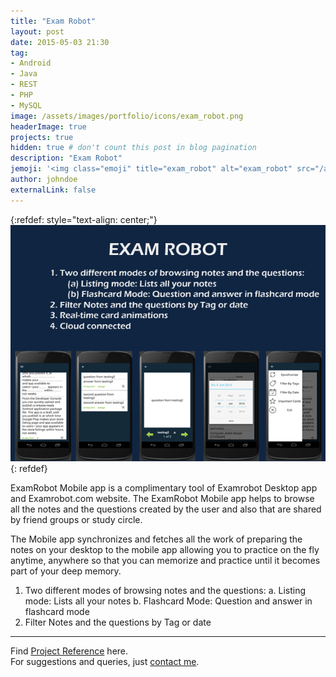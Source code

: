 ```yaml
---
title: "Exam Robot"
layout: post
date: 2015-05-03 21:30
tag: 
- Android
- Java
- REST
- PHP
- MySQL
image: /assets/images/portfolio/icons/exam_robot.png
headerImage: true
projects: true
hidden: true # don't count this post in blog pagination
description: "Exam Robot"
jemoji: '<img class="emoji" title="exam_robot" alt="exam_robot" src="/assets/images/portfolio/icons/exam_robot.png" height="20" width="20" align="absmiddle">'
author: johndoe
externalLink: false
---
```


{:refdef: style="text-align: center;"}
![Screenshot](/assets/images/portfolio/exam_robot.png)
{: refdef}

ExamRobot Mobile app is a complimentary tool of Examrobot Desktop app and Examrobot.com website. The ExamRobot Mobile app helps to browse all the notes and the questions created by the user and also that are shared by friend groups or study circle.

The Mobile app synchronizes and fetches all the work of preparing the notes on your desktop to the mobile app allowing you to practice on the fly anytime, anywhere so that you can memorize and practice until it becomes part of your deep memory.

1. Two different modes of browsing notes and the questions:
	a. Listing mode: Lists all your notes
	b. Flashcard Mode: Question and answer in flashcard mode
2. Filter Notes and the questions by Tag or date

---

Find [Project Reference](https://www.freelancer.com/projects/Mobile-Phone-Android/Write-Android-application.6991860/) here.<br />
For suggestions and queries, just [contact me](http://linkedin.com/in/xuhaibahmad).
